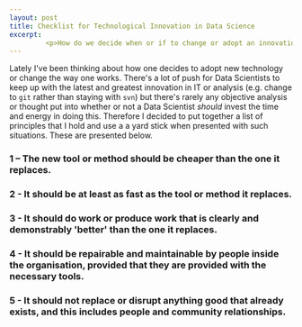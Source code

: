 ```yaml
---
layout: post
title: Checklist for Technological Innovation in Data Science
excerpt:
         <p>How do we decide when or if to change or adopt an innovation in our work?</p>
---
```


Lately I've been thinking about how one decides to adopt new technology or change the way one works. There's a lot of push for Data Scientists to keep up with the latest and greatest innovation in IT or analysis (e.g. change to `git` rather than staying with `svn`) but there's rarely any objective analysis or thought put into whether or not a Data Scientist *should* invest the time and energy in doing this. Therefore I decided to put together a list of principles that I hold and use a a yard stick when presented with such situations. These are presented below.

### 1 – The new tool or method should be cheaper than the one it replaces.

### 2 - It should be at least as fast as the tool or method it replaces.

### 3 - It should do work or produce work that is clearly and demonstrably 'better' than the one it replaces.

### 4 - It should be repairable and maintainable by people inside the organisation, provided that they are provided with the necessary tools.

### 5 - It should not replace or disrupt anything good that already exists, and this includes people and community relationships.
